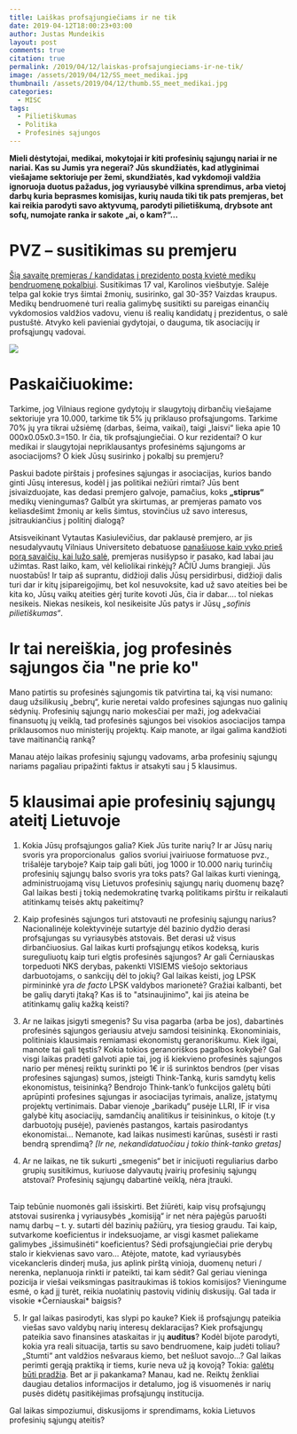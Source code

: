 ```yaml
---
title: Laiškas profsąjungiečiams ir ne tik
date: 2019-04-12T18:00:23+03:00
author: Justas Mundeikis
layout: post
comments: true
citation: true
permalink: /2019/04/12/laiskas-profsajungieciams-ir-ne-tik/
image: /assets/2019/04/12/SS_meet_medikai.jpg
thumbnail: /assets/2019/04/12/thumb.SS_meet_medikai.jpg
categories:
  - MISC
tags:
  - Pilietiškumas
  - Politika
  - Profesinės sąjungos
---
```

**Mieli dėstytojai, medikai, mokytojai ir kiti profesinių sąjungų nariai ir ne nariai. Kas su Jumis yra negerai? Jūs skundžiatės, kad atlyginimai viešajame sektoriuje per žemi, skundžiatės, kad vykdomoji valdžia ignoruoja duotus pažadus, jog vyriausybė vilkina sprendimus, arba vietoj darbų kuria beprasmes komisijas, kurių nauda tiki tik pats premjeras, bet kai reikia parodyti savo aktyvumą, parodyti pilietiškumą, drybsote ant sofų, numojate ranka ir sakote „ai, o kam?“…**
<!--more-->

# PVZ – susitikimas su premjeru
[Šią savaitę premjeras / kandidatas į prezidento postą kvietė medikų bendruomenę pokalbiui](http://lithuanian-economy.net/2019/04/10/susitikimas-su-sventaja-trejybe-arba-do-it-yourself-viesajam-sektoriui/). Susitikimas 17 val, Karolinos viešbutyje. Salėje telpa gal kokie trys šimtai žmonių, susirinko, gal 30-35? Vaizdas kraupus. Medikų bendruomenė turi realia galimybę susitikti su pareigas einančių vykdomosios valdžios vadovu, vienu iš realių kandidatų į prezidentus, o salė pustuštė. Atvyko keli pavieniai gydytojai, o dauguma, tik asociacijų ir profsąjungų vadovai.

![](http://lithuanian-economy.net/wp-content/uploads/2019/04/sauliaus-skvernelio-susitikimas-su-medikais-5cadfc440e607-1024x683.jpg)

# Paskaičiuokime:

Tarkime, jog Vilniaus regione gydytojų ir slaugytojų dirbančių viešajame sektoriuje yra 10.000, tarkime tik 5% jų priklauso profsąjungoms. Tarkime 70% jų yra tikrai užsiėmę (darbas, šeima, vaikai), taigi „laisvi“ lieka apie 10 000x0.05x0.3=150. Ir čia, tik profsąjungiečiai. O kur rezidentai? O kur medikai ir slaugytojai nepriklausantys profesinėms sąjungoms ar asociacijoms? O kiek Jūsų susirinko į pokalbį su premjeru?

Paskui badote pirštais į profesines sąjungas ir asociacijas, kurios bando ginti Jūsų interesus, kodėl į jas politikai nežiūri rimtai? Jūs bent įsivaizduojate, kas dedasi premjero galvoje, pamačius, koks <strong>„stiprus“</strong> medikų vieningumas? Galbūt yra skirtumas, ar premjeras pamato vos keliasdešimt žmonių ar kelis šimtus, stovinčius už savo interesus, įsitraukiančius į politinį dialogą?

Atsisveikinant Vytautas Kasiulevičius, dar paklausė premjero, ar jis nesudalyvautų Vilniaus Universiteto debatuose [panašiuose kaip vyko prieš porą savaičių, kai lužo salė](http://lithuanian-economy.net/2019/04/05/kandidatu-i-prezidentus-debatu-refleksija/), premjeras nusišypso ir pasako, kad labai jau užimtas. Rast laiko, kam, vėl keliolikai rinkėjų? AČIŪ Jums brangieji. Jūs nuostabūs! Ir taip aš suprantu, didžioji dalis Jūsų persidirbusi, didžioji dalis turi dar ir kitų įsipareigojimų, bet kol nesuvoksite, kad už savo ateities bei be kita ko, Jūsų vaikų ateities gėrį turite kovoti Jūs, čia ir dabar.... tol niekas nesikeis. Niekas nesikeis, kol nesikeisite Jūs patys ir Jūsų *„sofinis pilietiškumas“*.

# Ir tai nereiškia, jog profesinės sąjungos čia "ne prie ko"

Mano patirtis su profesinės sąjungomis tik patvirtina tai, ką visi numano: daug užsilikusių „bebrų“, kurie neretai valdo profesines sąjungas nuo galinių sėdynių. Profesinių sąjungų nario mokesčiai per maži, jog adekvačiai finansuotų jų veiklą, tad profesinės sąjungos bei visokios asociacijos tampa priklausomos nuo ministerijų projektų. Kaip manote, ar ilgai galima kandžioti tave maitinančią ranką?

Manau atėjo laikas profesinių sąjungų vadovams, arba profesinių sąjungų nariams pagaliau pripažinti faktus ir atsakyti sau į 5 klausimus.

# 5 klausimai apie profesinių sąjungų ateitį Lietuvoje

1. Kokia Jūsų profsąjungos galia? Kiek Jūs turite narių? Ir ar Jūsų narių svoris yra proporcionalus  galios svoriui įvairiuose formatuose pvz., trišalėje taryboje? Kaip taip gali būti, jog 1000 ir 10.000 narių turinčių profesinių sąjungų balso svoris yra toks pats? Gal laikas kurti vieningą, administruojamą visų Lietuvos profesinių sąjungų narių duomenų bazę? Gal laikas besti į tokią nedemokratinę tvarką politikams pirštu ir reikalauti atitinkamų teisės aktų pakeitimų?

2. Kaip profesinės sąjungos turi atstovauti ne profesinių sąjungų narius? Nacionalinėje kolektyvinėje sutartyje dėl bazinio dydžio derasi profsąjungas su vyriausybės atstovais. Bet derasi už visus dirbančiuosius. Gal laikas kurti profsąjungų etikos kodeksą, kuris sureguliuotų kaip turi elgtis profesinės sąjungos? Ar gali Černiauskas torpeduoti NKS derybas, pakenkti VISIEMS viešojo sektoriaus darbuotojams, o sankcijų dėl to jokių? Gal laikas keisti, jog LPSK pirmininkė yra *de facto* LPSK valdybos marionetė? Gražiai kalbanti, bet be galių daryti įtaką? Kas iš to "atsinaujinimo", kai jis ateina be atitinkamų galių kažką keisti?

3. Ar ne laikas įsigyti smegenis? Su visa pagarba (arba be jos), dabartinės profesinės sąjungos geriausiu atveju samdosi teisininką. Ekonominiais, politiniais klausimais remiamasi ekonomistų geranoriškumu. Kiek ilgai, manote tai gali tęstis? Kokia tokios geranoriškos pagalbos kokybė? Gal visgi laikas pradėti galvoti apie tai, jog iš kiekvieno profesinės sąjungos nario per mėnesį reiktų surinkti po 1€ ir iš surinktos bendros (per visas profesines sąjungas) sumos, įsteigti Think-Tanką, kuris samdytų kelis ekonomistus, teisininką?
Bendrojo Think-tank’o funkcijos galėtų būti aprūpinti profesines sąjungas ir asociacijas tyrimais, analize, įstatymų projektų vertinimais. Dabar vienoje „barikadų“ pusėje LLRI, IF ir visa galybė kitų asociacijų, samdančių analitikus ir teisininkus, o kitoje (t.y darbuotojų pusėje), pavienės pastangos, kartais pasirodantys ekonomistai… Nemanote, kad laikas nusimesti karūnas, susėsti ir rasti bendrą sprendimą?
*[Ir ne, nekandidatuočiau į tokio think-tanko gretas]*

4. Ar ne laikas, ne tik sukurti „smegenis“ bet ir inicijuoti reguliarius darbo grupių susitikimus, kuriuose dalyvautų įvairių profesinių sąjungų atstovai? Profesinių sąjungų dabartinė veiklą, nėra įtrauki.
<br>
Taip tebūnie nuomonės gali išsiskirti. Bet žiūrėti, kaip visų profsąjungų atstovai susirenka į vyriausybės „komisiją“ ir net nėra pajėgūs paruošti namų darbų – t. y. sutarti dėl bazinių pažiūrų, yra tiesiog graudu. Tai kaip, sutvarkome koeficientus ir indeksuojame, ar visgi kasmet paliekame galimybes „išsimušinėti“ koeficientus?
Sėdi profsąjungiečiai prie derybų stalo ir kiekvienas savo varo…
Atėjote, matote, kad vyriausybės vicekancleris dinderį muša, jus aplink pirštą vinioja, duomenų neturi / nerenka, neplanuoja rinkti ir pateikti, tai kam sėdit? Gal geriau vieninga pozicija ir viešai veiksmingas pasitraukimas iš tokios komisijos? Vieningume esmė, o kad jį turėt, reikia nuolatinių pastovių vidinių diskusijų. Gal tada ir visokie *Černiauskai* baigsis?

5. Ir gal laikas pasirodyti, kas slypi po kauke? Kiek iš profsąjungų pateikia viešas savo valdybų narių interesų deklaracijas? Kiek profsąjungų pateikia savo finansines ataskaitas ir jų **auditus**? Kodėl bijote parodyti, kokia yra reali situacija, tartis su savo bendruomene, kaip judėti toliau? „Stumti“ ant valdžios nešvaraus kiemo, bet nešluot savojo…? Gal laikas perimti gerąją praktiką ir tiems, kurie neva už ją kovoją? Tokia: [galėtų būti pradžia](https://www.transparency.lt/atskaitingumas/). Bet ar ji pakankama? Manau, kad ne. Reiktų ženkliai daugiau detalios informacijos ir detalumo, jog iš visuomenės ir narių pusės didėtų pasitikėjimas profsąjungų institucija.

Gal laikas simpoziumui, diskusijoms ir sprendimams, kokia Lietuvos profesinių sąjungų ateitis?
